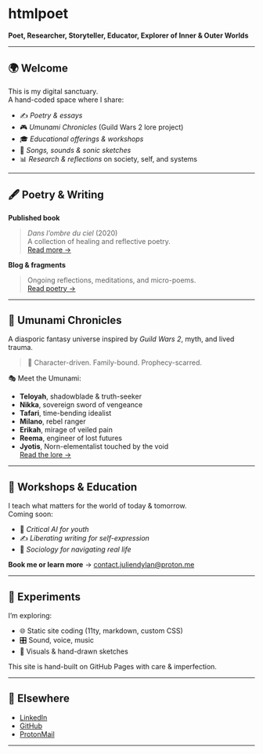 # htmlpoet

**Poet, Researcher, Storyteller, Educator, Explorer of Inner & Outer Worlds**

---

## 🌍 Welcome

This is my digital sanctuary.  
A hand-coded space where I share:

- ✍️ *Poetry & essays*  
- 🎮 *Umunami Chronicles* (Guild Wars 2 lore project)  
- 🎓 *Educational offerings & workshops*  
- 🎵 *Songs, sounds & sonic sketches*  
- 📊 *Research & reflections* on society, self, and systems

---

## 🖋️ Poetry & Writing

**Published book**  
> _Dans l’ombre du ciel_ (2020)  
> A collection of healing and reflective poetry.  
[Read more →](#) <!-- Link to external site or PDF later -->

**Blog & fragments**  
> Ongoing reflections, meditations, and micro-poems.  
[Read poetry →](#)

---

## 🧬 Umunami Chronicles

A diasporic fantasy universe inspired by *Guild Wars 2*, myth, and lived trauma.  
> 📖 Character-driven. Family-bound. Prophecy-scarred.

🎭 Meet the Umunami:
- **Teloyah**, shadowblade & truth-seeker  
- **Nikka**, sovereign sword of vengeance  
- **Tafari**, time-bending idealist  
- **Milano**, rebel ranger  
- **Erikah**, mirage of veiled pain  
- **Reema**, engineer of lost futures  
- **Jyotis**, Norn-elementalist touched by the void  
[Read the lore →](#)

---

## 🧠 Workshops & Education

I teach what matters for the world of today & tomorrow.  
Coming soon:

- 🧠 _Critical AI for youth_  
- ✍️ _Liberating writing for self-expression_  
- 🧭 _Sociology for navigating real life_

**Book me or learn more** → [contact.juliendylan@proton.me](mailto:juliendylan@proton.me)

---

## 🧪 Experiments

I’m exploring:
- 🌐 Static site coding (11ty, markdown, custom CSS)  
- 🎛️ Sound, voice, music  
- 🎨 Visuals & hand-drawn sketches

This site is hand-built on GitHub Pages with care & imperfection.

---

## 🔗 Elsewhere

- [LinkedIn](https://www.linkedin.com/in/yourname/)  
- [GitHub](https://github.com/htmlpoet)  
- [ProtonMail](mailto:contact.htmlpoet@proton.me)

---


<!--
**htmlpoet/htmlpoet** is a ✨ _special_ ✨ repository because its `README.md` (this file) appears on your GitHub profile.

Here are some ideas to get you started:

- 🔭 I’m currently working on ...
- 🌱 I’m currently learning ...
- 👯 I’m looking to collaborate on ...
- 🤔 I’m looking for help with ...
- 💬 Ask me about ...
- 📫 How to reach me: ...
- 😄 Pronouns: ...
- ⚡ Fun fact: ...
-->
